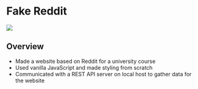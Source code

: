 # Fake Reddit
![](reddit.gif)
## Overview
* Made a website based on Reddit for a university course
* Used vanilla JavaScript and made styling from scratch
* Communicated with a REST API server on local host to gather data for the website
